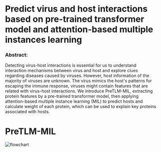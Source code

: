 # Predict virus and host interactions based on pre-trained transformer model and attention-based multiple instances learning

### Abstract:
Detecting virus-host interactions is essential for us to understand interaction mechanisms between virus and host and explore clues regarding diseases caused by viruses. However, host information of the majority of viruses are unknown. The virus mimics the host's patterns for escaping the immune response, viruses might contain features that are related with virus-host interactions. We introduce PreTLM-MIL, extracting protein features by a pre-trained transformer model, then applying attention-based multiple instance learning (MIL) to predict hosts and calculate weight of each protein, which can be used to explain key proteins associated with hosts. 

# PreTLM-MIL

![flowchart](https://user-images.githubusercontent.com/6703505/191104200-99f5d421-4a96-4201-ae68-2bee49b060d2.png)


